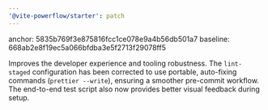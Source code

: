 ```yaml
---
'@vite-powerflow/starter': patch
---
```


anchor: 5835b769f3e875816fcc1ce078e9a4b56db501a7
baseline: 668ab2e8f19ec5a066bfdba3e5f2713f29078ff5

Improves the developer experience and tooling robustness. The `lint-staged` configuration has been corrected to use portable, auto-fixing commands (`prettier --write`), ensuring a smoother pre-commit workflow. The end-to-end test script also now provides better visual feedback during setup.

